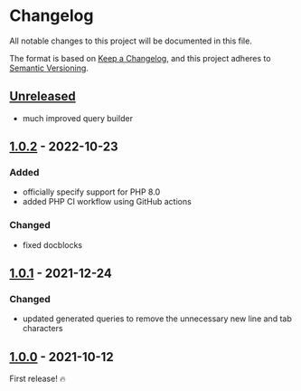 # Changelog

All notable changes to this project will be documented in this file.

The format is based on [Keep a Changelog](https://keepachangelog.com/en/1.0.0/),
and this project adheres to [Semantic Versioning](https://semver.org/spec/v2.0.0.html).

## [Unreleased]

- much improved query builder

## [1.0.2] - 2022-10-23

### Added

- officially specify support for PHP 8.0
- added PHP CI workflow using GitHub actions

### Changed

- fixed docblocks

## [1.0.1] - 2021-12-24

### Changed

- updated generated queries to remove the unnecessary new line and tab characters

## [1.0.0] - 2021-10-12

First release! :fire:

[unreleased]: https://github.com/jahidulpabelislam/query/compare/v1.0.2...HEAD
[1.0.2]: https://github.com/jahidulpabelislam/query/compare/v1.0.1...v1.0.2
[1.0.1]: https://github.com/jahidulpabelislam/query/compare/v1.0.0...v1.0.1
[1.0.0]: https://github.com/jahidulpabelislam/query/releases/tag/v1.0.0
